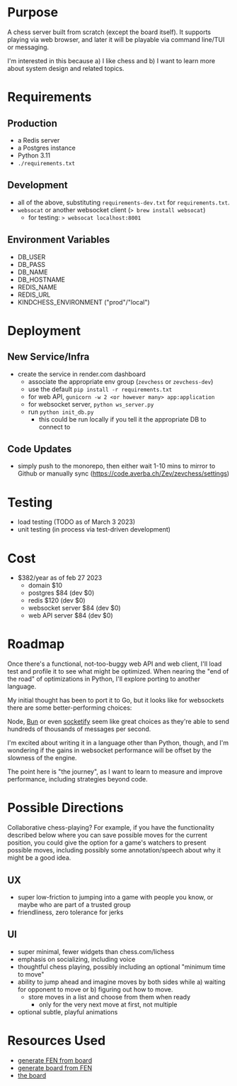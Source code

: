 # Purpose
A chess server built from scratch (except the board itself). It supports playing via web browser, 
and later it will be playable via command line/TUI or messaging.

I'm interested in this because a) I like chess and b) I want to learn more about system design and
related topics.

# Requirements

## Production
- a Redis server 
- a Postgres instance
- Python 3.11
- `./requirements.txt`

## Development 
- all of the above, substituting `requirements-dev.txt` for `requirements.txt`.
- `websocat` or another websocket client (`> brew install websocat`)
  - for testing: `> websocat localhost:8001`

## Environment Variables
- DB_USER
- DB_PASS
- DB_NAME
- DB_HOSTNAME
- REDIS_NAME
- REDIS_URL
- KINDCHESS_ENVIRONMENT ("prod"/"local")

# Deployment

## New Service/Infra
- create the service in render.com dashboard
  - associate the appropriate env group (`zevchess` or `zevchess-dev`)
  - use the default `pip install -r requirements.txt`
  - for web API, `gunicorn -w 2 <or however many> app:application`
  - for websocket server, `python ws_server.py`
  - run `python init_db.py`
    - this could be run locally if you tell it the appropriate DB to connect to

## Code Updates
- simply push to the monorepo, then either wait 1-10 mins to mirror to Github or manually sync (https://code.averba.ch/Zev/zevchess/settings)


# Testing
- load testing (TODO as of March 3 2023)
- unit testing (in process via test-driven development)

# Cost
- $382/year as of feb 27 2023
  - domain $10
  - postgres $84 (dev $0)
  - redis $120 (dev $0)
  - websocket server $84 (dev $0)
  - web API server $84 (dev $0)

# Roadmap
Once there's a functional, not-too-buggy web API and web client, I'll load test and profile it 
to see what might be optimized. When nearing the "end of the road" of optimizations in Python, 
I'll explore porting to another language.

My initial thought has been to port it to Go, but it looks like for websockets there are some 
better-performing choices:

Node, [Bun](https://twitter.com/jarredsumner/status/1562121275945803776?lang=en) or even 
[socketify](https://raw.githubusercontent.com/cirospaciari/socketify.py/main/misc/ws-bar-graph.png) 
seem like great choices as they're able to send hundreds of thousands of messages per second.

I'm excited about writing it in a language other than Python, though, and I'm wondering if 
the gains in websocket performance will be offset by the slowness of the engine. 

The point here is "the journey", as I want to learn to measure and improve performance, 
including strategies beyond code.

# Possible Directions

Collaborative chess-playing? For example, if you have the functionality described below where 
you can save possible moves for the current position, you could give the option for a game's watchers
to present possible moves, including possibly some annotation/speech about why it might be a good idea.

## UX
- super low-friction to jumping into a game with people you know, or maybe who are part of a trusted group
- friendliness, zero tolerance for jerks

## UI 
- super minimal, fewer widgets than chess.com/lichess
- emphasis on socializing, including voice
- thoughtful chess playing, possibly including an optional "minimum time to move"
- ability to jump ahead and imagine moves by both sides while a) waiting for opponent to move or b) figuring out how to move.
  - store moves in a list and choose from them when ready
    - only for the very next move at first, not multiple
- optional subtle, playful animations

# Resources Used
- [generate FEN from board](http://www.netreal.de/Forsyth-Edwards-Notation/index.php)
- [generate board from FEN](http://www.ee.unb.ca/cgi-bin/tervo/fen.pl)
- [the board](https://github.com/shaack/cm-chessboard)
